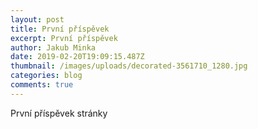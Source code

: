 ```yaml
---
layout: post
title: První příspěvek
excerpt: První příspěvek
author: Jakub Minka
date: 2019-02-20T19:09:15.487Z
thumbnail: /images/uploads/decorated-3561710_1280.jpg
categories: blog
comments: true
---
```


První příspěvek stránky
